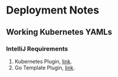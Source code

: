 # Deployment Notes

## Working Kubernetes YAMLs

### IntelliJ Requirements 

1. Kubernetes Plugin, [link](https://plugins.jetbrains.com/plugin/10485-kubernetes).
1. Go Template Plugin, [link](https://plugins.jetbrains.com/plugin/10581-go-template).
